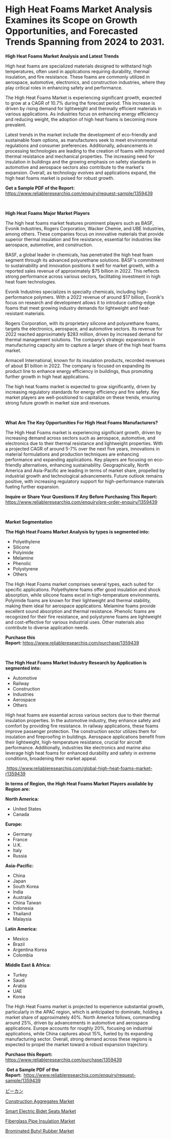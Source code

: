 <p><h1>High Heat Foams Market Analysis Examines its Scope on Growth Opportunities, and Forecasted Trends Spanning from 2024 to 2031.</h1></p><p><strong>High Heat Foams Market Analysis and Latest Trends</strong></p>
<p><p>High heat foams are specialized materials designed to withstand high temperatures, often used in applications requiring durability, thermal insulation, and fire resistance. These foams are commonly utilized in aerospace, automotive, electronics, and construction industries, where they play critical roles in enhancing safety and performance.</p><p>The High Heat Foams Market is experiencing significant growth, expected to grow at a CAGR of 10.7% during the forecast period. This increase is driven by rising demand for lightweight and thermally efficient materials in various applications. As industries focus on enhancing energy efficiency and reducing weight, the adoption of high heat foams is becoming more prevalent.</p><p>Latest trends in the market include the development of eco-friendly and sustainable foam options, as manufacturers seek to meet environmental regulations and consumer preferences. Additionally, advancements in processing technologies are leading to the creation of foams with improved thermal resistance and mechanical properties. The increasing need for insulation in buildings and the growing emphasis on safety standards in automotive and aerospace sectors also contribute to the market's expansion. Overall, as technology evolves and applications expand, the high heat foams market is poised for robust growth.</p></p>
<p><strong>Get a Sample PDF of the Report:&nbsp;</strong> <a href="https://www.reliableresearchiq.com/enquiry/request-sample/1359439">https://www.reliableresearchiq.com/enquiry/request-sample/1359439</a></p>
<p>&nbsp;</p>
<p><strong>High Heat Foams Major Market Players</strong></p>
<p><p>The high heat foams market features prominent players such as BASF, Evonik Industries, Rogers Corporation, Wacker Chemie, and UBE Industries, among others. These companies focus on innovative materials that provide superior thermal insulation and fire resistance, essential for industries like aerospace, automotive, and construction.</p><p>BASF, a global leader in chemicals, has penetrated the high heat foam segment through its advanced polyurethane solutions. BASF's commitment to sustainability and innovation positions it well for market growth, with a reported sales revenue of approximately $75 billion in 2022. This reflects strong performance across various sectors, facilitating investment in high heat foam technologies.</p><p>Evonik Industries specializes in specialty chemicals, including high-performance polymers. With a 2022 revenue of around $17 billion, Evonik's focus on research and development allows it to introduce cutting-edge foams that meet growing industry demands for lightweight and heat-resistant materials.</p><p>Rogers Corporation, with its proprietary silicone and polyurethane foams, targets the electronics, aerospace, and automotive sectors. Its revenue for 2022 reached approximately $283 million, driven by increased demand for thermal management solutions. The company’s strategic expansions in manufacturing capacity aim to capture a larger share of the high heat foams market.</p><p>Armacell International, known for its insulation products, recorded revenues of about $1 billion in 2022. The company is focused on expanding its product line to enhance energy efficiency in buildings, thus promoting further growth in high heat applications.</p><p>The high heat foams market is expected to grow significantly, driven by increasing regulatory standards for energy efficiency and fire safety. Key market players are well-positioned to capitalize on these trends, ensuring strong future growth in market size and revenues.</p></p>
<p>&nbsp;</p>
<p><strong>What Are The Key Opportunities For High Heat Foams Manufacturers?</strong></p>
<p><p>The High Heat Foams market is experiencing significant growth, driven by increasing demand across sectors such as aerospace, automotive, and electronics due to their thermal resistance and lightweight properties. With a projected CAGR of around 5-7% over the next five years, innovations in material formulations and production techniques are enhancing performance and expanding applications. Key players are focusing on eco-friendly alternatives, enhancing sustainability. Geographically, North America and Asia-Pacific are leading in terms of market share, propelled by industrial growth and technological advancements. Future outlook remains positive, with increasing regulatory support for high-performance materials fueling further expansion.</p></p>
<p><strong>Inquire or Share Your Questions If Any Before Purchasing This Report:</strong> <a href="https://www.reliableresearchiq.com/enquiry/pre-order-enquiry/1359439">https://www.reliableresearchiq.com/enquiry/pre-order-enquiry/1359439</a></p>
<p>&nbsp;</p>
<p><strong>Market Segmentation</strong></p>
<p><strong>The High Heat Foams Market Analysis by types is segmented into:</strong></p>
<p><ul><li>Polyethylene</li><li>Silicone</li><li>Polyimide</li><li>Melamine</li><li>Phenolic</li><li>Polystyrene</li><li>Others</li></ul></p>
<p><p>The High Heat Foams market comprises several types, each suited for specific applications. Polyethylene foams offer good insulation and shock absorption, while silicone foams excel in high-temperature environments. Polyimide foams are known for their lightweight and thermal stability, making them ideal for aerospace applications. Melamine foams provide excellent sound absorption and thermal resistance. Phenolic foams are recognized for their fire resistance, and polystyrene foams are lightweight and cost-effective for various industrial uses. Other materials also contribute to diverse application needs.</p></p>
<p><strong>Purchase this Report:&nbsp;</strong><a href="https://www.reliableresearchiq.com/purchase/1359439">https://www.reliableresearchiq.com/purchase/1359439</a></p>
<p>&nbsp;</p>
<p><strong>The High Heat Foams Market Industry Research by Application is segmented into:</strong></p>
<p><ul><li>Automotive</li><li>Railway</li><li>Construction</li><li>Industries</li><li>Aerospace</li><li>Others</li></ul></p>
<p><p>High heat foams are essential across various sectors due to their thermal insulation properties. In the automotive industry, they enhance safety and comfort by providing fire resistance. In railway applications, these foams improve passenger protection. The construction sector utilizes them for insulation and fireproofing in buildings. Aerospace applications benefit from their lightweight, high-temperature resistance, crucial for aircraft performance. Additionally, industries like electronics and marine also leverage high heat foams for enhanced durability and safety in extreme conditions, broadening their market appeal.</p></p>
<p><a href="https://www.reliableresearchiq.com/global-high-heat-foams-market-r1359439">&nbsp;https://www.reliableresearchiq.com/global-high-heat-foams-market-r1359439</a></p>
<p><strong>In terms of Region, the High Heat Foams Market Players available by Region are:</strong></p>
<p>
    <p> <strong> North America: </strong>
        <ul>
            <li>United States</li>
            <li>Canada</li>
        </ul>
        </p> 
    <p> <strong> Europe: </strong>
        <ul>
            <li>Germany</li>
            <li>France</li>
            <li>U.K.</li>
            <li>Italy</li>
            <li>Russia</li>
        </ul>
        </p> 
    <p> <strong> Asia-Pacific: </strong>
        <ul>
            <li>China</li>
            <li>Japan</li>
            <li>South Korea</li>
            <li>India</li>
            <li>Australia</li>
            <li>China Taiwan</li>
            <li>Indonesia</li>
            <li>Thailand</li>
            <li>Malaysia</li>
        </ul>
        </p> 
    <p> <strong> Latin America: </strong>
        <ul>
            <li>Mexico</li>
            <li>Brazil</li>
            <li>Argentina Korea</li>
            <li>Colombia</li>
        </ul>
        </p> 
    <p> <strong> Middle East & Africa: </strong>
        <ul>
            <li>Turkey</li>
            <li>Saudi</li>
            <li>Arabia</li>
            <li>UAE</li>
            <li>Korea</li>
        </ul>
    </p>
    </p>
<p><p>The High Heat Foams market is projected to experience substantial growth, particularly in the APAC region, which is anticipated to dominate, holding a market share of approximately 40%. North America follows, commanding around 25%, driven by advancements in automotive and aerospace applications. Europe accounts for roughly 20%, focusing on industrial applications, while China captures about 15%, fueled by its expanding manufacturing sector. Overall, strong demand across these regions is expected to propel the market toward a robust expansion trajectory.</p></p>
<p><strong>Purchase this Report: </strong><a href="https://www.reliableresearchiq.com/purchase/1359439">https://www.reliableresearchiq.com/purchase/1359439</a></p>
<p>&nbsp;<strong>Get a Sample PDF of the Report:&nbsp;&nbsp;</strong><a href="https://www.reliableresearchiq.com/enquiry/request-sample/1359439">https://www.reliableresearchiq.com/enquiry/request-sample/1359439</a></p>
<p><strong></strong></p>
<p><p><a href="https://github.com/lababdou/Market-Research-Report-List-6/blob/main/517759312963.md">ピーカン</a></p><p><a href="https://issuu.com/reportprime-2/docs/construction-aggregates-market-size_1e2247b05ebc60">Construction Aggregates Market</a></p><p><a href="https://github.com/WayneHopkins413/Market-Research-Report-List-1/blob/main/smart-electric-bidet-seats-market.md">Smart Electric Bidet Seats Market</a></p><p><a href="https://www.linkedin.com/pulse/fiberglass-pipe-insulation-market-global-trends-forecast-irevc?trackingId=nTYBQ9%2B7SDmaB2%2B900jOCg%3D%3D">Fiberglass Pipe Insulation Market</a></p><p><a href="https://www.linkedin.com/pulse/what-innovations-market-trends-shaping-brominated-butyl-qitbc?trackingId=aSUmjKYKQp%2BqT8F0z0nrxA%3D%3D">Brominated Butyl Rubber Market</a></p></p>